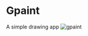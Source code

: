 # Gpaint
A simple drawing app
![gpaint](https://github.com/GnegDev/Gpaint/assets/97912575/dc94901e-9e23-4e0f-b914-fb15e1932c09)
